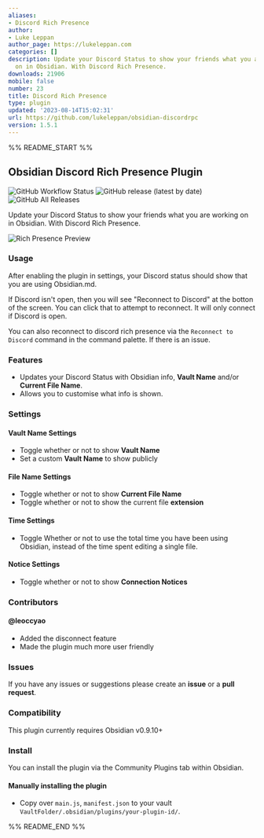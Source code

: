 ```yaml
---
aliases:
- Discord Rich Presence
author:
- Luke Leppan
author_page: https://lukeleppan.com
categories: []
description: Update your Discord Status to show your friends what you are working
  on in Obsidian. With Discord Rich Presence.
downloads: 21906
mobile: false
number: 23
title: Discord Rich Presence
type: plugin
updated: '2023-08-14T15:02:31'
url: https://github.com/lukeleppan/obsidian-discordrpc
version: 1.5.1
---
```


%% README_START %%

## Obsidian Discord Rich Presence Plugin

![GitHub Workflow Status](https://img.shields.io/github/workflow/status/lukeleppan/obsidian-discordrpc/Build%20Release?logo=github&style=for-the-badge) ![GitHub release (latest by date)](https://img.shields.io/github/v/release/lukeleppan/obsidian-discordrpc?style=for-the-badge) ![GitHub All Releases](https://img.shields.io/github/downloads/lukeleppan/obsidian-discordrpc/total?style=for-the-badge)

Update your Discord Status to show your friends what you are working on in Obsidian. With Discord Rich Presence.

![Rich Presence Preview](https://raw.githubusercontent.com/lukeleppan/obsidian-discordrpc/master/assets/presence.gif)

### Usage

After enabling the plugin in settings, your Discord status should show that you are using Obsidian.md.

If Discord isn't open, then you will see "Reconnect to Discord" at the botton of the screen. You can click that to attempt to reconnect. It will only connect if Discord is open.

You can also reconnect to discord rich presence via the `Reconnect to Discord` command in the command palette. If there is an issue.

### Features

- Updates your Discord Status with Obsidian info, **Vault Name** and/or **Current File Name**.
- Allows you to customise what info is shown.

### Settings

#### Vault Name Settings

- Toggle whether or not to show **Vault Name**
- Set a custom **Vault Name** to show publicly

#### File Name Settings

- Toggle whether or not to show **Current File Name**
- Toggle whether or not to show the current file **extension**

#### Time Settings

- Toggle Whether or not to use the total time you have been using Obsidian, instead of the time spent editing a single file.

#### Notice Settings

- Toggle whether or not to show **Connection Notices**

### Contributors

#### @leoccyao

- Added the disconnect feature
- Made the plugin much more user friendly

### Issues

If you have any issues or suggestions please create an **issue** or a **pull request**.

### Compatibility

This plugin currently requires Obsidian v0.9.10+

### Install

You can install the plugin via the Community Plugins tab within Obsidian.

#### Manually installing the plugin

- Copy over `main.js`, `manifest.json` to your vault `VaultFolder/.obsidian/plugins/your-plugin-id/`.


%% README_END %%